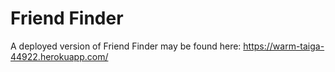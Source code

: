 # Friend Finder

A deployed version of Friend Finder may be found here: https://warm-taiga-44922.herokuapp.com/